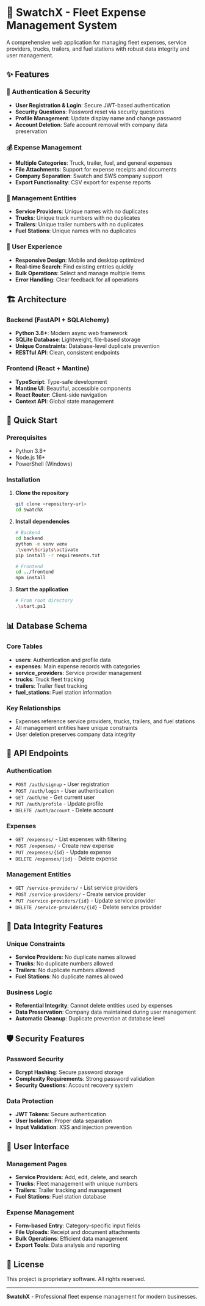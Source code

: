 # 🚛 SwatchX - Fleet Expense Management System

A comprehensive web application for managing fleet expenses, service providers, trucks, trailers, and fuel stations with robust data integrity and user management.

## ✨ Features

### 🔐 Authentication & Security
- **User Registration & Login**: Secure JWT-based authentication
- **Security Questions**: Password reset via security questions
- **Profile Management**: Update display name and change password
- **Account Deletion**: Safe account removal with company data preservation

### 💰 Expense Management
- **Multiple Categories**: Truck, trailer, fuel, and general expenses
- **File Attachments**: Support for expense receipts and documents
- **Company Separation**: Swatch and SWS company support
- **Export Functionality**: CSV export for expense reports

### 🏢 Management Entities
- **Service Providers**: Unique names with no duplicates
- **Trucks**: Unique truck numbers with no duplicates
- **Trailers**: Unique trailer numbers with no duplicates
- **Fuel Stations**: Unique names with no duplicates

### 📱 User Experience
- **Responsive Design**: Mobile and desktop optimized
- **Real-time Search**: Find existing entries quickly
- **Bulk Operations**: Select and manage multiple items
- **Error Handling**: Clear feedback for all operations

## 🏗️ Architecture

### Backend (FastAPI + SQLAlchemy)
- **Python 3.8+**: Modern async web framework
- **SQLite Database**: Lightweight, file-based storage
- **Unique Constraints**: Database-level duplicate prevention
- **RESTful API**: Clean, consistent endpoints

### Frontend (React + Mantine)
- **TypeScript**: Type-safe development
- **Mantine UI**: Beautiful, accessible components
- **React Router**: Client-side navigation
- **Context API**: Global state management

## 🚀 Quick Start

### Prerequisites
- Python 3.8+
- Node.js 16+
- PowerShell (Windows)

### Installation
1. **Clone the repository**
   ```bash
   git clone <repository-url>
   cd SwatchX
   ```

2. **Install dependencies**
   ```bash
   # Backend
   cd backend
   python -m venv venv
   .\venv\Scripts\activate
   pip install -r requirements.txt
   
   # Frontend
   cd ../frontend
   npm install
   ```

3. **Start the application**
   ```bash
   # From root directory
   .\start.ps1
   ```

## 📊 Database Schema

### Core Tables
- **users**: Authentication and profile data
- **expenses**: Main expense records with categories
- **service_providers**: Service provider management
- **trucks**: Truck fleet tracking
- **trailers**: Trailer fleet tracking
- **fuel_stations**: Fuel station information

### Key Relationships
- Expenses reference service providers, trucks, trailers, and fuel stations
- All management entities have unique constraints
- User deletion preserves company data integrity

## 🔧 API Endpoints

### Authentication
- `POST /auth/signup` - User registration
- `POST /auth/login` - User authentication
- `GET /auth/me` - Get current user
- `PUT /auth/profile` - Update profile
- `DELETE /auth/account` - Delete account

### Expenses
- `GET /expenses/` - List expenses with filtering
- `POST /expenses/` - Create new expense
- `PUT /expenses/{id}` - Update expense
- `DELETE /expenses/{id}` - Delete expense

### Management Entities
- `GET /service-providers/` - List service providers
- `POST /service-providers/` - Create service provider
- `PUT /service-providers/{id}` - Update service provider
- `DELETE /service-providers/{id}` - Delete service provider

## 🎯 Data Integrity Features

### Unique Constraints
- **Service Providers**: No duplicate names allowed
- **Trucks**: No duplicate numbers allowed
- **Trailers**: No duplicate numbers allowed
- **Fuel Stations**: No duplicate names allowed

### Business Logic
- **Referential Integrity**: Cannot delete entities used by expenses
- **Data Preservation**: Company data maintained during user management
- **Automatic Cleanup**: Duplicate prevention at database level

## 🛡️ Security Features

### Password Security
- **Bcrypt Hashing**: Secure password storage
- **Complexity Requirements**: Strong password validation
- **Security Questions**: Account recovery system

### Data Protection
- **JWT Tokens**: Secure authentication
- **User Isolation**: Proper data separation
- **Input Validation**: XSS and injection prevention

## 📱 User Interface

### Management Pages
- **Service Providers**: Add, edit, delete, and search
- **Trucks**: Fleet management with unique numbers
- **Trailers**: Trailer tracking and management
- **Fuel Stations**: Fuel station database

### Expense Management
- **Form-based Entry**: Category-specific input fields
- **File Uploads**: Receipt and document attachments
- **Bulk Operations**: Efficient data management
- **Export Tools**: Data analysis and reporting

## 📄 License

This project is proprietary software. All rights reserved.

---

**SwatchX** - Professional fleet expense management for modern businesses.
